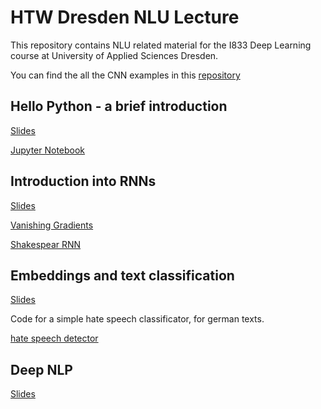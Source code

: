# HTW Dresden NLU Lecture

This repository contains NLU related material for the I833 Deep Learning course at University of Applied Sciences Dresden.

You can find the all the CNN examples in this [repository](https://github.com/tneumann/htw_cnn_lecture)


## Hello Python - a brief introduction

[Slides](https://github.com/oliverguhr/htw-nlp-lecture/blob/master/slides/0-hellp-python.pdf)

[Jupyter Notebook](https://github.com/oliverguhr/htw-nlp-lecture/blob/master/hello-python/Short%20Python%20Intro.ipynb)


## Introduction into RNNs

[Slides](https://github.com/oliverguhr/htw-nlp-lecture/blob/master/slides/1-rnns.pdf)

[Vanishing Gradients](https://github.com/oliverguhr/htw-nlp-lecture/blob/master/rnn/vanishing-gradients.ipynb)

[Shakespear RNN](https://github.com/oliverguhr/htw-nlp-lecture/blob/master/rnn/shakespear-lstm.py)

## Embeddings and text classification

[Slides](https://github.com/oliverguhr/htw-nlp-lecture/blob/master/slides/2-embeddings.pdf)

Code for a simple hate speech classificator, for german texts.

[hate speech detector](https://github.com/oliverguhr/htw-nlp-lecture/tree/master/hatespeech-detector)

## Deep NLP 

[Slides](https://github.com/oliverguhr/htw-nlp-lecture/blob/master/slides/3-deepmodels.pdf)